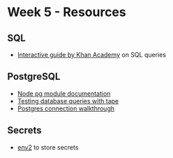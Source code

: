 # Week 5 - Resources


## SQL

 - [Interactive guide by Khan Academy](https://www.khanacademy.org/computing/computer-programming/sql#concept-intro) on SQL queries


## PostgreSQL

- [Node pg module documentation](https://node-postgres.com/)
- [Testing database queries with tape](https://github.com/foundersandcoders/ws-database-testing/)
- [Postgres connection walkthrough](https://github.com/foundersandcoders/pg-walkthrough)


## Secrets

- [env2](https://github.com/dwyl/env2) to store secrets
